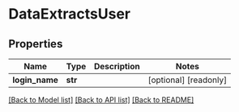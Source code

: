# DataExtractsUser


## Properties
Name | Type | Description | Notes
------------ | ------------- | ------------- | -------------
**login_name** | **str** |  | [optional] [readonly] 

[[Back to Model list]](../README.md#documentation-for-models) [[Back to API list]](../README.md#documentation-for-api-endpoints) [[Back to README]](../README.md)


